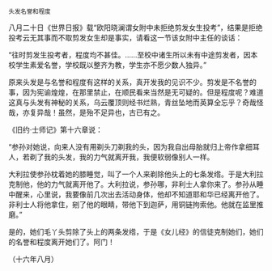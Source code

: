     头发名誉和程度 

   八月二十日《世界日报》载“欧阳晓澜谓女附中未拒绝剪发女生投考”，结果是拒绝投考云无其事而不取剪发女生却是事实，请看这一节该女附中主任的谈话：

   “往时剪发生投考者，程度均不甚佳。……至校中诸生所以未有中途剪发者，因本校学生素爱名誉，学校既以整齐为教，学生亦不愿少数人独异。”

   原来头发是与名誉和程度有这样的关系，真开发我的见识不少。剪发是不名誉的事，因为宪谕煌煌，在那里禁止，在顺民看来当然是无可疑的。但是程度呢？难道这真与头发有神秘的关系，乌云覆顶则经书烂熟，青丝坠地而英算全忘乎？奇哉怪哉，亦复异哉！虽然，是殆不足异也，古已有之。

   《旧约·士师记》第十六章说：

   “参孙对她说，向来人没有用剃头刀剃我的头，因为我自出母胎就归上帝作拿细耳人，若剃了我的头发，我的力气就离开我，我便软弱像别人一样。

   大利拉使参孙枕着她的膝睡觉，叫了一个人来剃除他头上的七条发绺。于是大利拉克制他，他的力气就离开他了。大利拉说，参孙哪，非利士人拿你来了。参孙从睡中醒来，心里说，我要像前几次出去活动身体，他却不知道耶和华已经离开他了。非利士人将他拿住，剜了他的眼睛，带他下到迦萨，用铜链拘索他。他就在监里推磨。”

   是的，她们毛丫头剪除了头上的两条发绺，于是《女儿经》的信徒克制她们，她们的名誉和程度离开她们了。阿门！

   （十六年八月）

